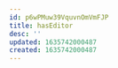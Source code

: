 ```yaml
---
id: p6wPMuw39VquvnOmVmFJP
title: hasEditor
desc: ''
updated: 1635742000487
created: 1635742000487
---
```


